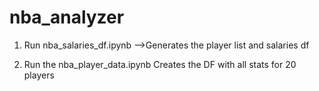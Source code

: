 # nba_analyzer

1. Run nba_salaries_df.ipynb 
    -->Generates the player list and salaries df
    
2. Run the nba_player_data.ipynb
   Creates the DF with all stats for 20 players